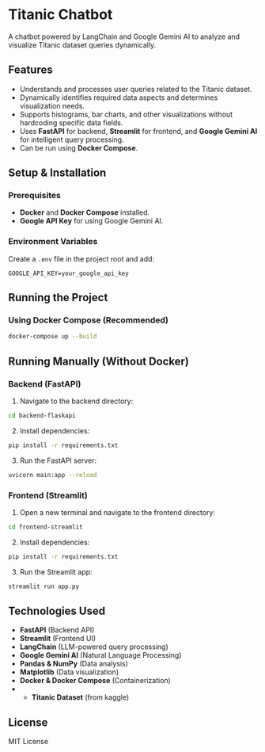 # Titanic Chatbot

A chatbot powered by LangChain and Google Gemini AI to analyze and visualize Titanic dataset queries dynamically.

## Features
- Understands and processes user queries related to the Titanic dataset.
- Dynamically identifies required data aspects and determines visualization needs.
- Supports histograms, bar charts, and other visualizations without hardcoding specific data fields.
- Uses **FastAPI** for backend, **Streamlit** for frontend, and **Google Gemini AI** for intelligent query processing.
- Can be run using **Docker Compose**.

## Setup & Installation
### Prerequisites
- **Docker** and **Docker Compose** installed.
- **Google API Key** for using Google Gemini AI.

### Environment Variables
Create a `.env` file in the project root and add:
```
GOOGLE_API_KEY=your_google_api_key
```

## Running the Project
### Using Docker Compose (Recommended)
```sh
docker-compose up --build
```

## Running Manually (Without Docker)
### Backend (FastAPI)
1. Navigate to the backend directory:
```sh
cd backend-flaskapi
```
2. Install dependencies:
```sh
pip install -r requirements.txt
```
3. Run the FastAPI server:
```sh
uvicorn main:app --reload
```

### Frontend (Streamlit)
1. Open a new terminal and navigate to the frontend directory:
```sh
cd frontend-streamlit
```
2. Install dependencies:
```sh
pip install -r requirements.txt
```
3. Run the Streamlit app:
```sh
streamlit run app.py
```

## Technologies Used
- **FastAPI** (Backend API)
- **Streamlit** (Frontend UI)
- **LangChain** (LLM-powered query processing)
- **Google Gemini AI** (Natural Language Processing)
- **Pandas & NumPy** (Data analysis)
- **Matplotlib** (Data visualization)
- **Docker & Docker Compose** (Containerization)
- - **Titanic Dataset** (from kaggle)

## License
MIT License

